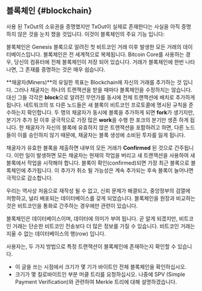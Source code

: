 ## 블록체인 {#blockchain}

사용 된 TxOut의 소유권을 증명했지만 TxOut이 실제로 존재한다는 사실을 아직 증명하지 않은 것을 눈치 챘을 것입니다. 이것이 블록체인의 주요 기능 입니다:

블록체인은 Genesis 블록으로 알려진 첫 비트코인 거래 이후 발생한 모든 거래의 데이터베이스입니다. 블록체인은 전 세계적으로 복제됩니다. Bitcoin Core를 사용하는 경우, 당신의 컴퓨터에 전체 블록체인이 저장 되어 있습니다. 거래가 블록체인에 한번 나타나면, 그 존재를 증명하는 것은 매우 쉽습니다.

**채굴자(Miners)**의 유일한 목표는 Blockchain에 자신의 거래를 추가하는 것 입니다. 그러나 채굴자는 하나의 트랜잭션을 받을 때마다 블록체인을 수정하지는 않습니다. 대신 그들 각각은 **block**으로 알려진 무언가를 동시에 전체 트랜잭션에 배치로 추가하게 됩니다. 네트워크의 또 다른 노드들은 새 블록이 비트코인 프로토콜에 명시된 규칙을 준수하는지 확인합니다. 두 명의 채굴자가 동시에 블록을 추가하게 되면 **fork**가 생기지만, 분기가 추가 된 이후 궁극적으로 가장 많은 **work**을 수행 한 포크의 분기만 생존 하게 됩니다. 한 채굴자가 자신의 블록에 유효하지 않은 트랜잭션을 포함하려고 하면, 다른 노드들이 이를 승인하지 않기 때문에, 채굴자는 블록 생성에 소비된 투자를 잃게 됩니다.

채굴자가 유효한 블록을 제출하면 내부의 모든 거래가 **Confirmed** 된 것으로 간주됩니다. 이런 일이 발생하면 모든 채굴자는 현재의 작업을 버리고 새 트랜잭션을 사용하여 새 블록에서 작업을 시작해야 합니다. 블록이 확인(confirmed)되면 가장 최근 블록으로 블록체인에 추가됩니다. 이 추가가 취소 될 가능성은 계속 추가되는 후속 블록이 늘어나면 극적으로 감소합니다.

우리는 역사상 처음으로 재작성 될 수 없고, 신뢰 문제가 해결되고, 중앙정부의 검열에 저항하고, 널리 배포되는 데이터베이스를 갖게 되었습니다. 블록체인을 원장과 비교하는 것은 비트코인을 통화로 간주하는 경우에만 관련이 있습니다.

블록체인은 데이터베이스이며, 데이터에 의미가 부여 됩니다. 곧 알게 되겠지만, 비트코인 거래는 단순한 비트코인 전송보다 더 많은 정보를 가질 수 있습니다. 비트코인 거래는 지울 수 없는 데이터베이스의 행(row) 입니다.

사용자는, 두 가지 방법으로 특정 트랜잭션이 블록체인에 존재하는지 확인할 수 있습니다.

* 이 글을 쓰는 시점에서 크기가 몇 기가 바이트인 전체 블록체인을 확인하십시오.
* 크기가 몇 킬로바이트인 부분 머클 트리를 요청하십시오. 나중에 SPV (Simple Payment Verification)와 관련하여 Merkle 트리에 대해 설명하겠습니다.